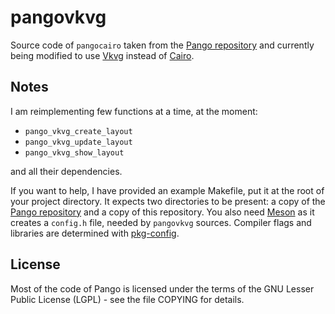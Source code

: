 # pangovkvg

Source code of `pangocairo` taken from the [Pango repository](https://gitlab.gnome.org/GNOME/pango) and currently being modified to use [Vkvg](https://github.com/jpbruyere/vkvg) instead of [Cairo](https://gitlab.freedesktop.org/cairo/cairo).

## Notes

I am reimplementing few functions at a time, at the moment:

* `pango_vkvg_create_layout`
* `pango_vkvg_update_layout`
* `pango_vkvg_show_layout`

and all their dependencies.

If you want to help, I have provided an example Makefile, put it at the root of your project directory. It expects two directories to be present: a copy of the [Pango repository](https://gitlab.gnome.org/GNOME/pango) and a copy of this repository. You also need [Meson](https://mesonbuild.com) as it creates a `config.h` file, needed by `pangovkvg` sources. Compiler flags and libraries are determined with [pkg-config](https://www.freedesktop.org/wiki/Software/pkg-config).

## License

Most of the code of Pango is licensed under the terms of the GNU Lesser Public License (LGPL) - see the file COPYING for details.
